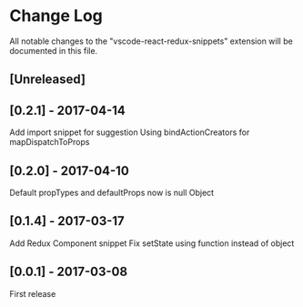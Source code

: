 # Change Log
All notable changes to the "vscode-react-redux-snippets" extension will be documented in this file.

## [Unreleased]

## [0.2.1] - 2017-04-14
Add import snippet for suggestion
Using bindActionCreators for mapDispatchToProps

## [0.2.0] - 2017-04-10
Default propTypes and defaultProps now is null Object

## [0.1.4] - 2017-03-17
Add Redux Component snippet
Fix setState using function instead of object

## [0.0.1] - 2017-03-08
First release
